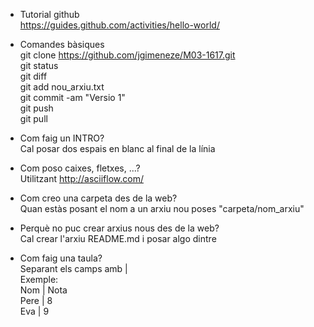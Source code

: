 * Tutorial github  
https://guides.github.com/activities/hello-world/
  
* Comandes bàsiques  
git clone https://github.com/jgimeneze/M03-1617.git  
git status  
git diff  
git add nou_arxiu.txt  
git commit -am "Versio 1"  
git push  
git pull  

* Com faig un INTRO?  
Cal posar dos espais en blanc al final de la línia  

* Com poso caixes, fletxes, ...?  
Utilitzant http://asciiflow.com/  

* Com creo una carpeta des de la web?  
Quan estàs posant el nom a un arxiu nou poses "carpeta/nom_arxiu"

* Perquè no puc crear arxius nous des de la web?  
Cal crear l'arxiu README.md i posar algo dintre  

* Com faig una taula?  
Separant els camps amb |  
Exemple:  
Nom     | Nota  
Pere    | 8  
Eva     | 9  

